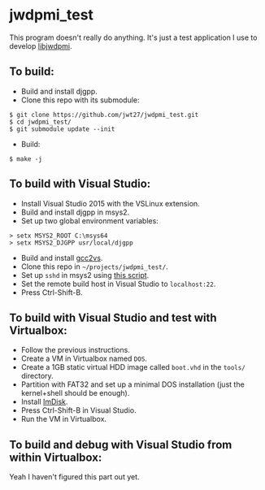 # jwdpmi_test
This program doesn't really do anything. It's just a test application I use to develop [libjwdpmi](https://github.com/jwt27/libjwdpmi).

## To build:
* Build and install djgpp.
* Clone this repo with its submodule:
```
$ git clone https://github.com/jwt27/jwdpmi_test.git
$ cd jwdpmi_test/
$ git submodule update --init
```
* Build:
```
$ make -j
```

## To build with Visual Studio:
* Install Visual Studio 2015 with the VSLinux extension.
* Build and install djgpp in msys2.
* Set up two global environment variables:
```
> setx MSYS2_ROOT C:\msys64
> setx MSYS2_DJGPP usr/local/djgpp
```
* Build and install [gcc2vs](https://github.com/jwt27/gcc2vs).
* Clone this repo in `~/projects/jwdpmi_test/`.
* Set up `sshd` in msys2 using [this script](https://gist.github.com/samhocevar/00eec26d9e9988d080ac).
* Set the remote build host in Visual Studio to `localhost:22`.
* Press Ctrl-Shift-B.

## To build with Visual Studio and test with Virtualbox:
* Follow the previous instructions.
* Create a VM in Virtualbox named `DOS`.
* Create a 1GB static virtual HDD image called `boot.vhd` in the `tools/` directory.
* Partition with FAT32 and set up a minimal DOS installation (just the kernel+shell should be enough).
* Install [ImDisk](http://www.ltr-data.se/opencode.html/#ImDisk).
* Press Ctrl-Shift-B in Visual Studio.
* Run the VM in Virtualbox.

## To build and debug with Visual Studio from within Virtualbox:
Yeah I haven't figured this part out yet.
